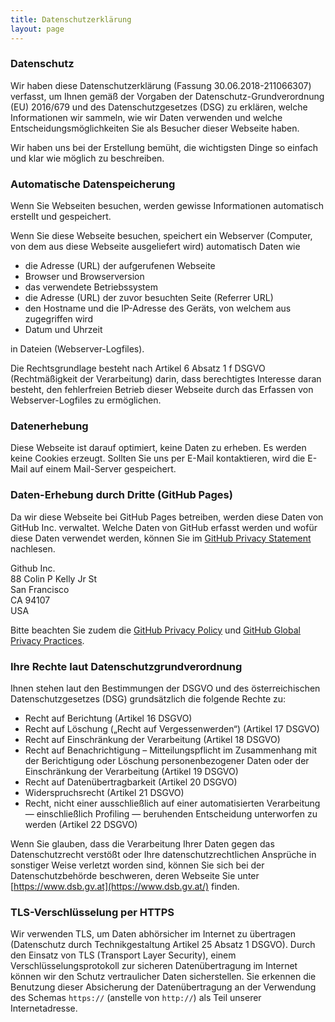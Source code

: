 ```yaml
---
title: Datenschutzerklärung
layout: page
---
```

### Datenschutz

Wir haben diese Datenschutzerklärung (Fassung 30.06.2018-211066307) verfasst, um Ihnen gemäß der Vorgaben der Datenschutz-Grundverordnung (EU) 2016/679 und des Datenschutzgesetzes (DSG) zu erklären, welche Informationen wir sammeln, wie wir Daten verwenden und welche Entscheidungsmöglichkeiten Sie als Besucher dieser Webseite haben.

Wir haben uns bei der Erstellung bemüht, die wichtigsten Dinge so einfach und klar wie möglich zu beschreiben.

### Automatische Datenspeicherung

Wenn Sie Webseiten besuchen, werden gewisse Informationen automatisch erstellt und gespeichert.

Wenn Sie diese Webseite besuchen, speichert ein Webserver (Computer, von dem aus diese Webseite ausgeliefert wird) automatisch Daten wie
* die Adresse (URL) der aufgerufenen Webseite
* Browser und Browserversion
* das verwendete Betriebssystem
* die Adresse (URL) der zuvor besuchten Seite (Referrer URL)
* den Hostname und die IP-Adresse des Geräts, von welchem aus zugegriffen wird
* Datum und Uhrzeit

in Dateien (Webserver-Logfiles).

Die Rechtsgrundlage besteht nach Artikel 6 Absatz 1 f DSGVO (Rechtmäßigkeit der Verarbeitung) darin, dass berechtigtes Interesse daran besteht, den fehlerfreien Betrieb dieser Webseite durch das Erfassen von Webserver-Logfiles zu ermöglichen.

### Datenerhebung

Diese Webseite ist darauf optimiert, keine Daten zu erheben. Es werden keine Cookies erzeugt. Sollten Sie uns per E-Mail kontaktieren, wird die E-Mail auf einem Mail-Server gespeichert.

### Daten-Erhebung durch Dritte (GitHub Pages)

Da wir diese Webseite bei GitHub Pages betreiben, werden diese Daten von GitHub Inc. verwaltet. Welche Daten von GitHub erfasst werden und wofür diese Daten verwendet werden, können Sie im [GitHub Privacy Statement](https://help.github.com/articles/github-privacy-statement/) nachlesen.

Github Inc.  
88 Colin P Kelly Jr St  
San Francisco  
CA 94107  
USA

Bitte beachten Sie zudem die [GitHub Privacy Policy](https://help.github.com/articles/github-privacy-policy/) und [GitHub Global Privacy Practices](https://help.github.com/articles/global-privacy-practices/).

### Ihre Rechte laut Datenschutzgrundverordnung

Ihnen stehen laut den Bestimmungen der DSGVO und des österreichischen Datenschutzgesetzes (DSG) grundsätzlich die folgende Rechte zu:

* Recht auf Berichtung (Artikel 16 DSGVO)
* Recht auf Löschung („Recht auf Vergessenwerden“) (Artikel 17 DSGVO)
* Recht auf Einschränkung der Verarbeitung (Artikel 18 DSGVO)
* Recht auf Benachrichtigung – Mitteilungspflicht im Zusammenhang mit der Berichtigung oder Löschung personenbezogener Daten oder der Einschränkung der Verarbeitung (Artikel 19 DSGVO)
* Recht auf Datenübertragbarkeit (Artikel 20 DSGVO)
* Widerspruchsrecht (Artikel 21 DSGVO)
* Recht, nicht einer ausschließlich auf einer automatisierten Verarbeitung — einschließlich Profiling — beruhenden Entscheidung unterworfen zu werden (Artikel 22 DSGVO)

Wenn Sie glauben, dass die Verarbeitung Ihrer Daten gegen das Datenschutzrecht verstößt oder Ihre datenschutzrechtlichen Ansprüche in sonstiger Weise verletzt worden sind, können Sie sich bei der Datenschutzbehörde beschweren, deren Webseite Sie unter [https://www.dsb.gv.at](https://www.dsb.gv.at/) finden.

### TLS-Verschlüsselung per HTTPS

Wir verwenden TLS, um Daten abhörsicher im Internet zu übertragen (Datenschutz durch Technikgestaltung Artikel 25 Absatz 1 DSGVO). Durch den Einsatz von TLS (Transport Layer Security), einem Verschlüsselungsprotokoll zur sicheren Datenübertragung im Internet können wir den Schutz vertraulicher Daten sicherstellen. Sie erkennen die Benutzung dieser Absicherung der Datenübertragung an der Verwendung des Schemas `https://` (anstelle von `http://`) als Teil unserer Internetadresse.